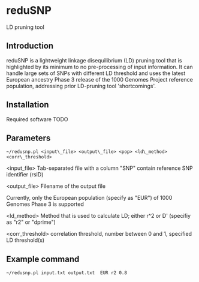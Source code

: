 reduSNP
=======
LD pruning tool

Introduction
------------
reduSNP is a lightweight linkage disequilibrium (LD) pruning tool that is highlighted by its minimum to no pre-processing of input information. It can handle large sets of SNPs with different LD threshold and uses the latest European ancestry Phase 3 release of the 1000 Genomes Project reference population, addressing prior LD-pruning tool 'shortcomings'.

Installation
-------------
Required software
TODO

Parameters
---------------
```~/redusnp.pl <input\_file> <output\_file> <pop> <ld\_method> <corr\_threshold>```

<input\_file> Tab-separated file with a column "SNP" contain reference SNP identifier (rsID)

<output\_file> Filename of the output file

<pop>  Currently, only the European population (specify as "EUR") of 1000 Genomes Phase 3 is supported

<ld\_method> Method that is used to calculate LD; either r^2 or D' (specifiy as "r2" or "dprime")

<corr\_threshold> correlation threshold, number between 0 and 1, specified LD threshold(s)

Example command
---------------
```~/redusnp.pl input.txt output.txt  EUR r2 0.8```
